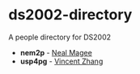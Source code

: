 # ds2002-directory
 
A people directory for DS2002
 
- **nem2p** - [ Neal Magee](people/nem2p/)
- **usp4pg** - [ Vincent Zhang](people/usp4pg/)
